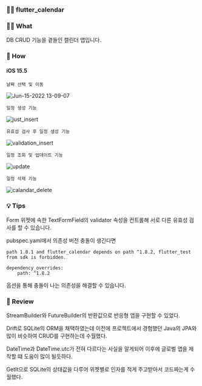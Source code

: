 ### 👨‍🔧 flutter_calendar

### 🤷‍♂️ What
DB CRUD 기능을 곁들인 캘린더 앱입니다.

### 🚀 How
#### iOS 15.5
    날짜 선택 및 이동

![Jun-15-2022 13-09-07](https://user-images.githubusercontent.com/85836879/173736386-6dfab343-adb2-44ea-b24b-264faa232dce.gif)

    일정 생성 기능

![just_insert](https://user-images.githubusercontent.com/85836879/173736101-d2785bb2-ba10-4451-bc76-534cd6c9bea0.gif)

    유효성 검사 후 일정 생성 기능

![validation_insert](https://user-images.githubusercontent.com/85836879/173736299-a1058b96-583e-4367-991b-030025a74f9f.gif)

    일정 조회 및 업데이트 기능

![update](https://user-images.githubusercontent.com/85836879/173736450-797fa61c-03d2-4792-81a7-c4a61b562d30.gif)

    일정 삭제 기능 

![calandar_delete](https://user-images.githubusercontent.com/85836879/173736504-4219e79d-7805-4bd5-beb1-15e4347dc1e6.gif)



### 💡 Tips
Form 위젯에 속한 TextFormField의 validator 속성을 컨트롤해 서로 다른 유효성 검사를 할 수 있습니다.

pubspec.yaml에서 의존성 버전 충돌이 생긴다면

    path 1.8.1 and flutter_calendar depends on path ^1.8.2, flutter_test from sdk is forbidden.

    dependency_overrides:
        path: ^1.8.2

옵션을 통해 충돌이 나는 의존성을 해결할 수 있습니다.


### 📖 Review
StreamBuilder와 FutureBuilder의 반환값으로 반응형 앱을 구현할 수 있었다.

Drift로 SQLite의 ORM을 채택하였는데 
이전에 프로젝트에서 경험했던 Java의 JPA와 많이 비슷하여 CRUD를 구현하는데 수월했다.

DateTime과 DateTime.utc가 전혀 다르다는 사실을 알게되어 이후에 글로벌 앱을 제작할 떄 도움이 많이 될듯하다.

GetIt으로 SQLite의 상태값을 다루어 위젯별로 인자를 적게 주고받아서 코드짜는게 수월했다.

